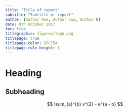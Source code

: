 ```yaml
---
title: "Title of report"
subtitle: "Subtitle of report"
author: [Author One, Author Two, Author N]
date: 9th October 2017
toc: true
titlegraphic: figures/logo.png
titlepage: true
titlepage-color: B7C75A
titlepage-rule-height: 1
---
```


# Heading

## Subheading

$$
\sum_{a}^{b} x^{2} - e^{a - b}
$$
